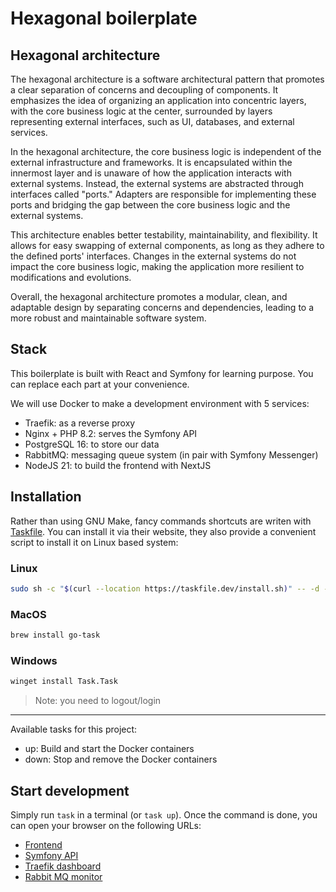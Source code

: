 # Hexagonal boilerplate

## Hexagonal architecture

The hexagonal architecture is a software architectural pattern that promotes a clear separation of concerns and decoupling of components. It emphasizes the idea of organizing an application into concentric layers, with the core business logic at the center, surrounded by layers representing external interfaces, such as UI, databases, and external services.

In the hexagonal architecture, the core business logic is independent of the external infrastructure and frameworks. It is encapsulated within the innermost layer and is unaware of how the application interacts with external systems. Instead, the external systems are abstracted through interfaces called "ports." Adapters are responsible for implementing these ports and bridging the gap between the core business logic and the external systems.

This architecture enables better testability, maintainability, and flexibility. It allows for easy swapping of external components, as long as they adhere to the defined ports' interfaces. Changes in the external systems do not impact the core business logic, making the application more resilient to modifications and evolutions.

Overall, the hexagonal architecture promotes a modular, clean, and adaptable design by separating concerns and dependencies, leading to a more robust and maintainable software system.

## Stack

This boilerplate is built with React and Symfony for learning purpose. You can replace each part at your convenience.

We will use Docker to make a development environment with 5 services:

- Traefik: as a reverse proxy
- Nginx + PHP 8.2: serves the Symfony API
- PostgreSQL 16: to store our data
- RabbitMQ: messaging queue system (in pair with Symfony Messenger)
- NodeJS 21: to build the frontend with NextJS

## Installation

Rather than using GNU Make, fancy commands shortcuts are writen with [Taskfile](https://taskfile.dev/). You can install it via their website, they also provide a convenient script to install it on Linux based system:

### Linux

```sh
sudo sh -c "$(curl --location https://taskfile.dev/install.sh)" -- -d -b /usr/local/bin
```

### MacOS

```sh
brew install go-task
```

### Windows

```sh
winget install Task.Task
```

> Note: you need to logout/login

---

Available tasks for this project:

- up: Build and start the Docker containers
- down: Stop and remove the Docker containers

## Start development

Simply run `task` in a terminal (or `task up`). Once the command is done, you can open your browser on the following URLs:

- [Frontend](https://app.localhost)
- [Symfony API](https://api.app.localhost)
- [Traefik dashboard](https://traefik.app.localhost)
- [Rabbit MQ monitor](https://rabbitmq.app.localhost)
